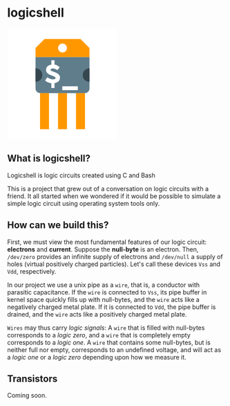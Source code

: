 # logicshell
![TransistorShell](transistor.png)

## What is logicshell?

Logicshell is logic circuits created using C and Bash

This is a project that grew out of a conversation on logic circuits with a friend. It all started when we wondered if it would be possible to simulate a simple logic circuit using operating system tools only.

## How can we build this?

First, we must view the most fundamental features of our logic circuit: **electrons** and **current**. Suppose the **null-byte** is an electron. Then, `/dev/zero` provides an infinite supply of electrons and `/dev/null` a supply of holes (virtual positively charged particles). Let's call these devices `Vss` and `Vdd`, respectively.

In our project we use a unix pipe as a `wire`, that is, a conductor with parasitic capacitance. If the `wire` is connected to `Vss`, its pipe buffer in kernel space quickly fills up with null-bytes, and the `wire` acts like a negatively charged metal plate. If it is connected to `Vdd`, the pipe buffer is drained, and the `wire` acts like a positively charged metal plate.

`Wires` may thus carry *logic signals*: A `wire` that is filled with null-bytes corresponds to a *logic zero*, and a `wire` that is completely empty corresponds to a *logic one*. A `wire` that contains some null-bytes, but is neither full nor empty, corresponds to an undefined voltage, and will act as a *logic one* or a *logic zero* depending upon how we measure it.

## Transistors

Coming soon.
